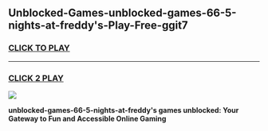 
## Unblocked-Games-unblocked-games-66-5-nights-at-freddy's-Play-Free-ggit7
<h3>
<a href="https://premium76.site?title=unblocked-games-66-5-nights-at-freddy's&ref=18A1">CLICK TO PLAY</a></h3>
<hr>

<h3>
<a href="https://premium76.site?title=unblocked-games-66-5-nights-at-freddy's&ref=18A1">CLICK 2 PLAY</a>
  
</h3>

<a href="https://premium76.site?title=unblocked-games-66-5-nights-at-freddy's&ref=18A1"><img src="https://clearcache.store/games.png"></a>


**unblocked-games-66-5-nights-at-freddy's games unblocked: Your Gateway to Fun and Accessible Online Gaming**
